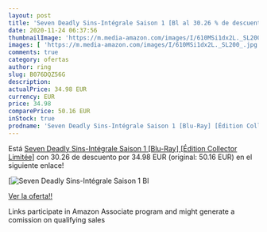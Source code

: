 ```yaml
---
layout: post
title: 'Seven Deadly Sins-Intégrale Saison 1 [Bl al 30.26 % de descuento'
date: 2020-11-24 06:37:56
thumbnailImage: 'https://m.media-amazon.com/images/I/610MSi1dx2L._SL200_.jpg'
images: [ 'https://m.media-amazon.com/images/I/610MSi1dx2L._SL200_.jpg' ]
comments: true
category: ofertas
author: ring
slug: B076DQZ56G
description:
actualPrice: 34.98 EUR
currency: EUR
price: 34.98
comparePrice: 50.16 EUR
inStock: true
prodname: 'Seven Deadly Sins-Intégrale Saison 1 [Blu-Ray] [Édition Collector Limitée]'
---
```


Está [Seven Deadly Sins-Intégrale Saison 1 [Blu-Ray] [Édition Collector Limitée]](https://www.amazon.fr/dp/B076DQZ56G/?tag=tolees0d-21) con 30.26 de descuento por 34.98 EUR (original: 50.16 EUR) en el siguiente enlace!

[![Seven Deadly Sins-Intégrale Saison 1 [Bl](https://m.media-amazon.com/images/I/610MSi1dx2L._SL200_.jpg)](https://www.amazon.fr/dp/B076DQZ56G/?tag=tolees0d-21)

[Ver la oferta!!](https://www.amazon.fr/dp/B076DQZ56G/?tag=tolees0d-21)

Links participate in Amazon Associate program and might generate a comission on qualifying sales


